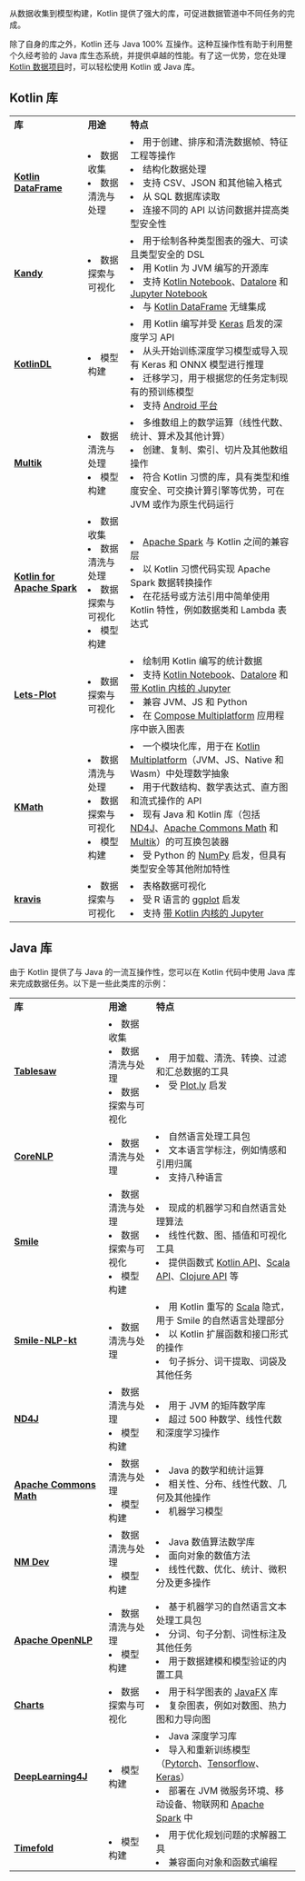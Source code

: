 [//]: # (title: Kotlin 和 Java 数据分析库)

从数据收集到模型构建，Kotlin 提供了强大的库，可促进数据管道中不同任务的完成。

除了自身的库之外，Kotlin 还与 Java 100% 互操作。这种互操作性有助于利用整个久经考验的 Java 库生态系统，并提供卓越的性能。有了这一优势，您在处理 [Kotlin 数据项目](data-analysis-overview.md)时，可以轻松使用 Kotlin 或 Java 库。

## Kotlin 库

<table>
  <tr>
    <td><strong>库</strong></td>
    <td><strong>用途</strong></td>
    <td><strong>特点</strong></td>
  </tr>
  <tr>
    <td>
      <a href="https://github.com/Kotlin/dataframe"><strong>Kotlin DataFrame</strong></a>
    </td>
    <td>
      <list>
        <li>数据收集</li>
        <li>数据清洗与处理</li>
      </list>
    </td>
    <td>
      <list>
        <li>用于创建、排序和清洗数据帧、特征工程等操作</li>
        <li>结构化数据处理</li>
        <li>支持 CSV、JSON 和其他输入格式</li>
        <li>从 SQL 数据库读取</li>
        <li>连接不同的 API 以访问数据并提高类型安全性</li>
      </list>
    </td>
  </tr>
  <tr>
    <td>
      <a href="https://kotlin.github.io/kandy/welcome.html"><strong>Kandy</strong></a>
    </td>
    <td>
      <list>
        <li>数据探索与可视化</li>
      </list>
    </td>
    <td>
      <list>
        <li>用于绘制各种类型图表的强大、可读且类型安全的 DSL</li>
        <li>用 Kotlin 为 JVM 编写的开源库</li>
        <li>支持 <a href="https://kotlin.github.io/kandy/kandy-in-kotlin-notebook.html">Kotlin Notebook</a>、<a href="https://kotlin.github.io/kandy/kandy-in-datalore.html">Datalore</a> 和 <a href="https://kotlin.github.io/kandy/kandy-in-jupyter-notebook.html">Jupyter Notebook</a></li>
        <li>与 <a href="https://kotlin.github.io/dataframe/overview.html">Kotlin DataFrame</a> 无缝集成</li>
      </list>
    </td>
  </tr>
  <tr>
    <td>
      <a href="https://github.com/jetbrains/kotlindl"><strong>KotlinDL</strong></a>
    </td>
    <td>
      <list>
        <li>模型构建</li>
      </list>
    </td>
    <td>
      <list>
        <li>用 Kotlin 编写并受 <a href="https://keras.io/">Keras</a> 启发的深度学习 API</li>
        <li>从头开始训练深度学习模型或导入现有 Keras 和 ONNX 模型进行推理</li>
        <li>迁移学习，用于根据您的任务定制现有的预训练模型</li>
        <li>支持 <a href="https://developer.android.com/about">Android 平台</a></li>
      </list>
    </td>
  </tr>
  <tr>
    <td>
      <a href="https://github.com/Kotlin/multik"><strong>Multik</strong></a>
    </td>
    <td>
      <list>
        <li>数据清洗与处理</li>
        <li>模型构建</li>
      </list>
    </td>
    <td>
      <list>
        <li>多维数组上的数学运算（线性代数、统计、算术及其他计算）</li>
        <li>创建、复制、索引、切片及其他数组操作</li>
        <li>符合 Kotlin 习惯的库，具有类型和维度安全、可交换计算引擎等优势，可在 JVM 或作为原生代码运行</li>
      </list>
    </td>
  </tr>
  <tr>
    <td>
      <a href="https://github.com/JetBrains/kotlin-spark-api"><strong>Kotlin for Apache Spark</strong></a>
    </td>
    <td>
      <list>
        <li>数据收集</li>
        <li>数据清洗与处理</li>
        <li>数据探索与可视化</li>
        <li>模型构建</li>
      </list>
    </td>
    <td>
      <list>
        <li><a href="https://spark.apache.org/">Apache Spark</a> 与 Kotlin 之间的兼容层</li>
        <li>以 Kotlin 习惯代码实现 Apache Spark 数据转换操作</li>
        <li>在花括号或方法引用中简单使用 Kotlin 特性，例如数据类和 Lambda 表达式</li>
      </list>
    </td>
  </tr>
  <tr>
    <td>
      <a href="https://lets-plot.org/kotlin/get-started.html"><strong>Lets-Plot</strong></a>
    </td>
    <td>
      <list>
        <li>数据探索与可视化</li>
      </list>
    </td>
    <td>
      <list>
        <li>绘制用 Kotlin 编写的统计数据</li>
        <li>支持 <a href="https://plugins.jetbrains.com/plugin/16340-kotlin-notebook">Kotlin Notebook</a>、<a href="https://datalore.jetbrains.com/">Datalore</a> 和 <a href="https://github.com/Kotlin/kotlin-jupyter#readme">带 Kotlin 内核的 Jupyter</a></li>
        <li>兼容 JVM、JS 和 Python</li>
        <li>在 <a href="https://www.jetbrains.com/lp/compose-multiplatform/">Compose Multiplatform</a> 应用程序中嵌入图表</li>
      </list>
    </td>
  </tr>
  <tr>
    <td>
      <a href="https://github.com/mipt-npm/kmath"><strong>KMath</strong></a>
    </td>
    <td>
      <list>
        <li>数据清洗与处理</li>
        <li>数据探索与可视化</li>
        <li>模型构建</li>
      </list>
    </td>
    <td>
      <list>
        <li>一个模块化库，用于在 <a href="https://www.jetbrains.com/kotlin-multiplatform/">Kotlin Multiplatform</a>（JVM、JS、Native 和 Wasm）中处理数学抽象</li>
        <li>用于代数结构、数学表达式、直方图和流式操作的 API</li>
        <li>现有 Java 和 Kotlin 库（包括 <a href="https://github.com/eclipse/deeplearning4j/tree/master/nd4j">ND4J</a>、<a href="https://commons.apache.org/proper/commons-math/">Apache Commons Math</a> 和 <a href="https://github.com/Kotlin/multik">Multik</a>）的可互换包装器</li>
        <li>受 Python 的 <a href="https://numpy.org/">NumPy</a> 启发，但具有类型安全等其他附加特性</li>
      </list>
    </td>
  </tr>
  <tr>
    <td>
      <a href="https://github.com/holgerbrandl/kravis"><strong>kravis</strong></a>
    </td>
    <td>
      <list>
        <li>数据探索与可视化</li>
      </list>
    </td>
    <td>
      <list>
        <li>表格数据可视化</li>
        <li>受 R 语言的 <a href="https://ggplot2.tidyverse.org/">ggplot</a> 启发</li>
        <li>支持 <a href="https://github.com/Kotlin/kotlin-jupyter#readme">带 Kotlin 内核的 Jupyter</a></li>
      </list>
    </td>
  </tr>
</table>

## Java 库

由于 Kotlin 提供了与 Java 的一流互操作性，您可以在 Kotlin 代码中使用 Java 库来完成数据任务。以下是一些此类库的示例：

<table>
  <tr>
    <td><strong>库</strong></td>
    <td><strong>用途</strong></td>
    <td><strong>特点</strong></td>
  </tr>
  <tr>
    <td>
      <a href="https://github.com/jtablesaw/tablesaw"><strong>Tablesaw</strong></a>
    </td>
    <td>
      <list>
        <li>数据收集</li>
        <li>数据清洗与处理</li>
        <li>数据探索与可视化</li>
      </list>
    </td>
    <td>
      <list>
        <li>用于加载、清洗、转换、过滤和汇总数据的工具</li>
        <li>受 <a href="https://plotly.com/">Plot.ly</a> 启发</li>
      </list>
    </td>
  </tr>
  <tr>
    <td>
      <a href="https://stanfordnlp.github.io/CoreNLP/"><strong>CoreNLP</strong></a>
    </td>
    <td>
      <list>
        <li>数据清洗与处理</li>
      </list>
    </td>
    <td>
      <list>
        <li>自然语言处理工具包</li>
        <li>文本语言学标注，例如情感和引用归属</li>
        <li>支持八种语言</li>
      </list>
    </td>
  </tr>
  <tr>
    <td>
      <a href="https://github.com/haifengl/smile"><strong>Smile</strong></a>
    </td>
    <td>
      <list>
        <li>数据清洗与处理</li>
        <li>数据探索与可视化</li>
        <li>模型构建</li>
      </list>
    </td>
    <td>
      <list>
        <li>现成的机器学习和自然语言处理算法</li>
        <li>线性代数、图、插值和可视化工具</li>
        <li>提供函数式 <a href="https://github.com/haifengl/smile/tree/master/kotlin">Kotlin API</a>、<a href="https://github.com/haifengl/smile/tree/master/scala">Scala API</a>、<a href="https://github.com/haifengl/smile/tree/master/clojure">Clojure API</a> 等</li>
      </list>
    </td>
  </tr>
  <tr>
    <td>
      <a href="https://github.com/londogard/smile-nlp-kt"><strong>Smile-NLP-kt</strong></a>
    </td>
    <td>
      <list>
        <li>数据清洗与处理</li>
      </list>
    </td>
    <td>
      <list>
        <li>用 Kotlin 重写的 <a href="https://www.scala-lang.org/api/current/">Scala</a> 隐式，用于 Smile 的自然语言处理部分</li>
        <li>以 Kotlin 扩展函数和接口形式的操作</li>
        <li>句子拆分、词干提取、词袋及其他任务</li>
      </list>
    </td>
  </tr>
  <tr>
    <td>
      <a href="https://github.com/eclipse/deeplearning4j/tree/master/nd4j"><strong>ND4J</strong></a>
    </td>
    <td>
      <list>
        <li>数据清洗与处理</li>
        <li>模型构建</li>
      </list>
    </td>
    <td>
      <list>
        <li>用于 JVM 的矩阵数学库</li>
        <li>超过 500 种数学、线性代数和深度学习操作</li>
      </list>
    </td>
  </tr>
  <tr>
    <td>
      <a href="https://commons.apache.org/proper/commons-math/"><strong>Apache Commons Math</strong></a>
    </td>
    <td>
      <list>
        <li>数据清洗与处理</li>
        <li>模型构建</li>
      </list>
    </td>
    <td>
      <list>
        <li>Java 的数学和统计运算</li>
        <li>相关性、分布、线性代数、几何及其他操作</li>
        <li>机器学习模型</li>
      </list>
    </td>
  </tr>
  <tr>
    <td>
      <a href="https://nm.dev/"><strong>NM Dev</strong></a>
    </td>
    <td>
      <list>
        <li>数据清洗与处理</li>
        <li>模型构建</li>
      </list>
    </td>
    <td>
      <list>
        <li>Java 数值算法数学库</li>
        <li>面向对象的数值方法</li>
        <li>线性代数、优化、统计、微积分及更多操作</li>
      </list>
    </td>
  </tr>
  <tr>
    <td>
      <a href="https://opennlp.apache.org/"><strong>Apache OpenNLP</strong></a>
    </td>
    <td>
      <list>
        <li>数据清洗与处理</li>
        <li>模型构建</li>
      </list>
    </td>
    <td>
      <list>
        <li>基于机器学习的自然语言文本处理工具包</li>
        <li>分词、句子分割、词性标注及其他任务</li>
        <li>用于数据建模和模型验证的内置工具</li>
      </list>
    </td>
  </tr>
  <tr>
    <td>
      <a href="https://github.com/HanSolo/charts"><strong>Charts</strong></a>
    </td>
    <td>
      <list>
        <li>数据探索与可视化</li>
      </list>
    </td>
    <td>
      <list>
        <li>用于科学图表的 <a href="https://openjfx.io/">JavaFX</a> 库</li>
        <li>复杂图表，例如对数图、热力图和力导向图</li>
      </list>
    </td>
  </tr>
  <tr>
    <td>
      <a href="https://deeplearning4j.konduit.ai"><strong>DeepLearning4J</strong></a>
    </td>
    <td>
      <list>
        <li>模型构建</li>
      </list>
    </td>
    <td>
      <list>
        <li>Java 深度学习库</li>
        <li>导入和重新训练模型（<a href="https://pytorch.org/">Pytorch</a>、<a href="https://www.tensorflow.org/">Tensorflow</a>、<a href="https://keras.io/">Keras</a>）</li>
        <li>部署在 JVM 微服务环境、移动设备、物联网和 <a href="https://spark.apache.org/">Apache Spark</a> 中</li>
      </list>
    </td>
  </tr>
  <tr>
    <td>
      <a href="https://github.com/TimefoldAI/"><strong>Timefold</strong></a>
    </td>
    <td>
      <list>
        <li>模型构建</li>
      </list>
    </td>
    <td>
      <list>
        <li>用于优化规划问题的求解器工具</li>
        <li>兼容面向对象和函数式编程</li>
      </list>
    </td>
  </tr>
</table>